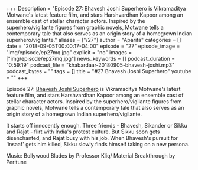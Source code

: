 +++
Description = "Episode 27: Bhavesh Joshi Superhero is Vikramaditya Motwane's latest feature film, and stars Harshvardhan Kapoor among an ensemble cast of stellar character actors. Inspired by the superhero/vigilante figures from graphic novels, Motwane tells a contemporary tale that also serves as an origin story of a homegrown Indian superhero/vigilante."
aliases = ["/27"]
author = "Aparita"
categories = []
date = "2018-09-05T00:00:17-04:00"
episode = "27"
episode_image = "img/episode/ep27mq.jpg"
explicit = "no"
images = ["img/episode/ep27mq.jpg"]
news_keywords = []
podcast_duration = "0:59:19"
podcast_file = "khabardaar-20180905-bhavesh-joshi.mp3"
podcast_bytes = ""
tags = []
title = "#27 Bhavesh Joshi Superhero"
youtube = ""
+++

Episode 27: [Bhavesh Joshi Superhero](https://www.youtube.com/watch?v=v19TKDCNT9Y) is Vikramaditya Motwane's latest feature film, and stars Harshvardhan Kapoor among an ensemble cast of stellar character actors. Inspired by the superhero/vigilante figures from graphic novels, Motwane tells a contemporary tale that also serves as an origin story of a homegrown Indian superhero/vigilante.

It starts off innocently enough. Three friends - Bhavesh, Sikander or Sikku and Rajat - flirt with India's protest culture. But Sikku soon gets disenchanted, and Rajat busy with his job. When Bhavesh's pursuit for 'insaaf' gets him killed, Sikku slowly finds himself taking on a new persona.

Music: Bollywood Blades by Professor Kliq/ Material Breakthrough by Peritune
